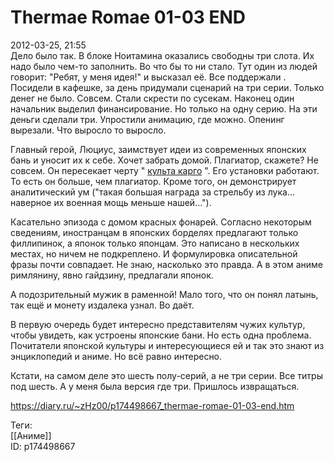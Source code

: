 Thermae Romae 01-03 END
========================

   
 2012-03-25, 21:55   
  Дело было так. В блоке Ноитамина оказались свободны три слота. Их надо было чем-то заполнить. Во что бы то ни стало. Тут один из людей говорит: "Ребят, у меня идея!" и высказал её. Все   поддержали   . Посидели в кафешке, за день придумали сценарий на три серии. Только денег не было. Совсем. Стали скрести по сусекам. Наконец один начальник выделил финансирование. Но только на одну серию. На эти деньги сделали три. Упростили анимацию, где можно. Опенинг вырезали. Что выросло то выросло.   
   
 Главный герой, Люциус, заимствует идеи из современных японских бань и уносит их к себе. Хочет забрать домой. Плагиатор, скажете? Не совсем. Он пересекает черту "  [культа карго](https://ru.wikipedia.org/wiki/Культ_карго)  ". Его установки работают. То есть он больше, чем плагиатор. Кроме того, он демонстрирует аналитический ум ("такая большая награда за стрельбу из лука... наверное их военная мощь меньше нашей...").   
   
 Касательно эпизода с домом красных фонарей. Согласно некоторым сведениям, иностранцам в японских борделях предлагают только филлипинок, а японок только японцам. Это написано в нескольких местах, но ничем не подкреплено. И формулировка описательной фразы почти совпадает. Не знаю, насколько это правда. А в этом аниме римлянину, явно гайдзину, предлагали японок.   
   
 А подозрительный мужик в раменной! Мало того, что он понял латынь, так ещё и монету издалека узнал. Во даёт.   
   
 В первую очередь будет интересно представителям чужих культур, чтобы увидеть, как устроены японские бани. Но есть одна проблема. Почитатели японской культуры и интересующиеся ей и так это знают из энциклопедий и аниме. Но всё равно интересно.   
   
 Кстати, на самом деле это шесть полу-серий, а не три серии. Все титры под шесть. А у меня была версия где три. Пришлось извращаться.   
    
 <https://diary.ru/~zHz00/p174498667_thermae-romae-01-03-end.htm>   
   
 Теги:   
 [[Аниме]]   
 ID: p174498667